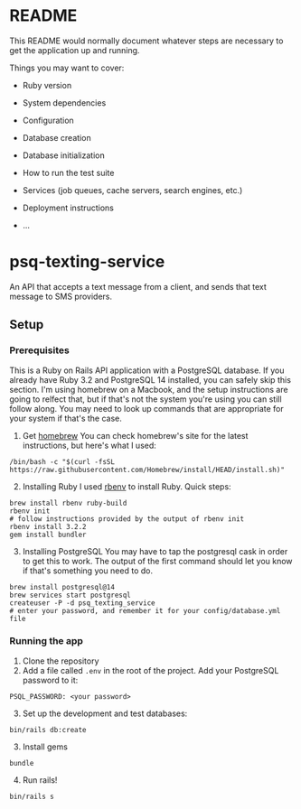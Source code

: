 # README

This README would normally document whatever steps are necessary to get the
application up and running.

Things you may want to cover:

* Ruby version

* System dependencies

* Configuration

* Database creation

* Database initialization

* How to run the test suite

* Services (job queues, cache servers, search engines, etc.)

* Deployment instructions

* ...

# psq-texting-service
An API that accepts a text message from a client, and sends that text message to SMS providers.

## Setup
### Prerequisites
This is a Ruby on Rails API application with a PostgreSQL database. If you already have Ruby 3.2 and PostgreSQL 14 installed, you can safely skip this section. I'm using homebrew on a Macbook, and the setup instructions are going to relfect that, but if that's not the system you're using you can still follow along. You may need to look up commands that are appropriate for your system if that's the case.
1. Get [homebrew](https://brew.sh/)
You can check homebrew's site for the latest instructions, but here's what I used:
```
/bin/bash -c "$(curl -fsSL https://raw.githubusercontent.com/Homebrew/install/HEAD/install.sh)"
```
2. Installing Ruby
I used [rbenv](https://github.com/rbenv/rbenv) to install Ruby. Quick steps:
```
brew install rbenv ruby-build
rbenv init
# follow instructions provided by the output of rbenv init
rbenv install 3.2.2
gem install bundler
```
3. Installing PostgreSQL
You may have to tap the postgresql cask in order to get this to work. The output of the first command should let you know if that's something you need to do.
```
brew install postgresql@14
brew services start postgresql
createuser -P -d psq_texting_service
# enter your password, and remember it for your config/database.yml file
```

### Running the app
1. Clone the repository
2. Add a file called `.env` in the root of the project. Add your PostgreSQL password to it:
```
PSQL_PASSWORD: <your password>
```
3. Set up the development and test databases:
```
bin/rails db:create
```
3. Install gems
```
bundle
```
4. Run rails!
```
bin/rails s
```
